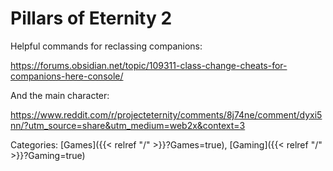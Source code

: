 # Pillars of Eternity 2

Helpful commands for reclassing companions:

https://forums.obsidian.net/topic/109311-class-change-cheats-for-companions-here-console/

And the main character:

https://www.reddit.com/r/projecteternity/comments/8j74ne/comment/dyxi5nn/?utm_source=share&utm_medium=web2x&context=3

Categories:
[Games]({{< relref "/" >}}?Games=true),
[Gaming]({{< relref "/" >}}?Gaming=true)